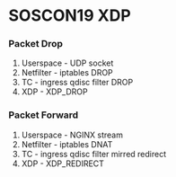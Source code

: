 # SOSCON19 XDP


### Packet Drop
 
1. Userspace - UDP socket
2. Netfilter - iptables DROP
3. TC - ingress qdisc filter DROP 
4. XDP - XDP_DROP

### Packet Forward

1. Userspace - NGINX stream
2. Netfilter - iptables DNAT
3. TC - ingress qdisc filter mirred redirect 
4. XDP - XDP_REDIRECT

